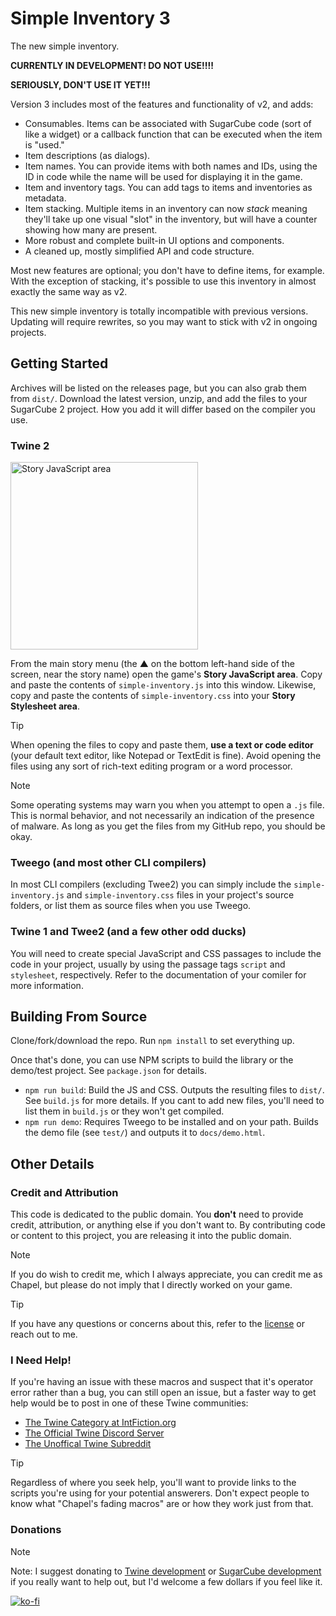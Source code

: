 # Simple Inventory 3
 The new simple inventory.

**CURRENTLY IN DEVELOPMENT! DO NOT USE!!!!**

**SERIOUSLY, DON'T USE IT YET!!!**

Version 3 includes most of the features and functionality of v2, and adds:

- Consumables. Items can be associated with SugarCube code (sort of like a widget) or a callback function that can be executed when the item is "used."
- Item descriptions (as dialogs).
- Item names. You can provide items with both names and IDs, using the ID in code while the name will be used for displaying it in the game.
- Item and inventory tags. You can add tags to items and inventories as metadata.
- Item stacking. Multiple items in an inventory can now *stack* meaning they'll take up one visual "slot" in the inventory, but will have a counter showing how many are present.
- More robust and complete built-in UI options and components.
- A cleaned up, mostly simplified API and code structure.

Most new features are optional; you don't have to define items, for example. With the exception of stacking, it's possible to use this inventory in almost exactly the same way as v2.

This new simple inventory is totally incompatible with previous versions. Updating will require rewrites, so you may want to stick with v2 in ongoing projects.

## Getting Started

Archives will be listed on the releases page, but you can also grab them from `dist/`. Download the latest version, unzip, and add the files to your SugarCube 2 project. How you add it will differ based on the compiler you use.

### Twine 2

<img title="Story JavaScript area" alt="Story JavaScript area" src="https://twinelab.net/harlowe-audio/assets/menu1.jpg" width="300px">

From the main story menu (the &#9650; on the bottom left-hand side of the screen, near the story name) open the game's **Story JavaScript area**. Copy and paste the contents of `simple-inventory.js` into this window. Likewise, copy and paste the contents of `simple-inventory.css` into your **Story Stylesheet area**.

> [!TIP]
> When opening the files to copy and paste them, **use a text or code editor** (your default text editor, like Notepad or TextEdit is fine). Avoid opening the files using any sort of rich-text editing program or a word processor.

> [!NOTE]
> Some operating systems may warn you when you attempt to open a `.js` file. This is normal behavior, and not necessarily an indication of the presence of malware. As long as you get the files from my GitHub repo, you should be okay.

### Tweego (and most other CLI compilers)

In most CLI compilers (excluding Twee2) you can simply include the `simple-inventory.js` and `simple-inventory.css` files in your project's source folders, or list them as source files when you use Tweego.

### Twine 1 and Twee2 (and a few other odd ducks)

You will need to create special JavaScript and CSS passages to include the code in your project, usually by using the passage tags `script` and `stylesheet`, respectively. Refer to the documentation of your comiler for more information.

## Building From Source

Clone/fork/download the repo. Run `npm install` to set everything up.

Once that's done, you can use NPM scripts to build the library or the demo/test project. See `package.json` for details.

- `npm run build`: Build the JS and CSS. Outputs the resulting files to `dist/`. See `build.js` for more details. If you cant to add new files, you'll need to list them in `build.js` or they won't get compiled.
- `npm run demo`: Requires Tweego to be installed and on your path. Builds the demo file (see `test/`) and outputs it to `docs/demo.html`.

## Other Details

### Credit and Attribution

This code is dedicated to the public domain.  You **don't** need to provide credit, attribution, or anything else if you don't want to. By contributing code or content to this project, you are releasing it into the public domain.

> [!NOTE]
> If you do wish to credit me, which I always appreciate, you can credit me as Chapel, but please do not imply that I directly worked on your game.

> [!TIP]
> If you have any questions or concerns about this, refer to the [license](https://github.com/ChapelR/custom-macros-for-sugarcube-2/blob/master/LICENSE) or reach out to me.

### I Need Help!

If you're having an issue with these macros and suspect that it's operator error rather than a bug, you can still open an issue, but a faster way to get help would be to post in one of these Twine communities:

 * [The Twine Category at IntFiction.org](https://intfiction.org/c/authoring/twine)
 * [The Official Twine Discord Server](https://discordapp.com/invite/n5dJvPp)
 * [The Unoffical Twine Subreddit](https://www.reddit.com/r/twinegames/)

> [!TIP]
> Regardless of where you seek help, you'll want to provide links to the scripts you're using for your potential answerers.  Don't expect people to know what "Chapel's fading macros" are or how they work just from that.

### Donations

> [!NOTE]
> Note: I suggest donating to [Twine development](https://www.patreon.com/klembot) or [SugarCube development](https://www.patreon.com/thomasmedwards) if you really want to help out, but I'd welcome a few dollars if you feel like it.

[![ko-fi](https://www.ko-fi.com/img/donate_sm.png)](https://ko-fi.com/F1F8IC35)